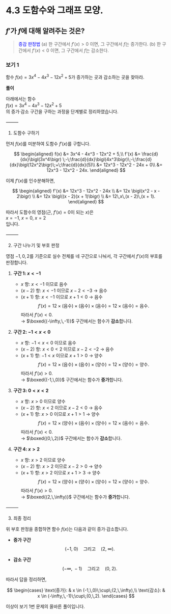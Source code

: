 # 4.3 도함수와 그래프 모양.

## $f'$가 $f$에 대해 알려주는 것은?

> <span style="color:blue">증감 판정법</span>
> (a) 한 구간에서 $f'(x) > 0$ 이면, 그 구간에서 $f$는 증가한다.
> (b) 한 구간에서 $f'(x) < 0$ 이면, 그 구간에서 $f$는 감소한다.

### 보기 1

함수 $f(x) = 3x^4 - 4x^3 - 12x^2 + 5$가 증가하는 곳과 감소하는 곳을 찾아라.

**풀이**

아래에서는 함수  
$f(x) = 3x^4 - 4x^3 - 12x^2 + 5$  
의 증가·감소 구간을 구하는 과정을 단계별로 정리하였습니다.

⸻

1. 도함수 구하기

먼저 $f(x)$를 미분하여 도함수 $f'(x)$를 구합니다.

$$
\begin{aligned}
f(x) &= 3x^4 - 4x^3 - 12x^2 + 5,\\
f'(x) &= \frac{d}{dx}\bigl(3x^4\bigr) \;-\;\frac{d}{dx}\bigl(4x^3\bigr)\;-\;\frac{d}{dx}\bigl(12x^2\bigr)\;+\;\frac{d}{dx}(5)\\
&= 12x^3 - 12x^2 - 24x + 0\\
&= 12x^3 - 12x^2 - 24x.
\end{aligned}
$$

이제 $f'(x)$를 인수분해하면,

$$
\begin{aligned}
f'(x)
&= 12x^3 - 12x^2 - 24x \\
&= 12x \bigl(x^2 - x - 2\bigr) \\
&= 12x \bigl((x - 2)(x + 1)\bigr) \\
&= 12\,x\,(x - 2)\,(x + 1).
\end{aligned}
$$

따라서 도함수의 영점(근, $f'(x)=0$이 되는 $x$)은  
$x = -1,\;x = 0,\;x = 2$  
입니다.

⸻

2. 구간 나누기 및 부호 판정

영점 $-1,\,0,\,2$를 기준으로 실수 전체를 네 구간으로 나눠서, 각 구간에서 $f'(x)$의 부호를 판정합니다.

1. **구간 1: $x < -1$**  
   - $x$ 항: $x < -1$ 이므로 음수  
   - $(x - 2)$ 항: $x < -1$ 이므로 $x - 2 < -3$ → 음수  
   - $(x + 1)$ 항: $x < -1$ 이므로 $x + 1 < 0$ → 음수  
   $$
   f'(x) = 12 \times (\text{음수}) \times (\text{음수}) \times (\text{음수})
         = 12 \times (\text{음수})
         = \text{음수}.
   $$
   따라서 $f'(x) < 0$.  
   → $\boxed{(-\infty,\,-1)}$ 구간에서는 함수가 **감소**합니다.

2. **구간 2: $-1 < x < 0$**  
   - $x$ 항: $-1 < x < 0$ 이므로 음수  
   - $(x - 2)$ 항: $x < 0 < 2$ 이므로 $x - 2 < -2$ → 음수  
   - $(x + 1)$ 항: $-1 < x$ 이므로 $x + 1 > 0$ → 양수  
   $$
   f'(x) = 12 \times (\text{음수}) \times (\text{음수}) \times (\text{양수})
         = 12 \times (\text{양수})
         = \text{양수}.
   $$
   따라서 $f'(x) > 0$.  
   → $\boxed{(-1,\,0)}$ 구간에서는 함수가 **증가**합니다.

3. **구간 3: $0 < x < 2$**  
   - $x$ 항: $x > 0$ 이므로 양수  
   - $(x - 2)$ 항: $x < 2$ 이므로 $x - 2 < 0$ → 음수  
   - $(x + 1)$ 항: $x > 0$ 이므로 $x + 1 > 1$ → 양수  
   $$
   f'(x) = 12 \times (\text{양수}) \times (\text{음수}) \times (\text{양수})
         = 12 \times (\text{음수})
         = \text{음수}.
   $$
   따라서 $f'(x) < 0$.  
   → $\boxed{(0,\,2)}$ 구간에서는 함수가 **감소**합니다.

4. **구간 4: $x > 2$**  
   - $x$ 항: $x > 2$ 이므로 양수  
   - $(x - 2)$ 항: $x > 2$ 이므로 $x - 2 > 0$ → 양수  
   - $(x + 1)$ 항: $x > 2$ 이므로 $x + 1 > 3$ → 양수  
   $$
   f'(x) = 12 \times (\text{양수}) \times (\text{양수}) \times (\text{양수})
         = 12 \times (\text{양수})
         = \text{양수}.
   $$
   따라서 $f'(x) > 0$.  
   → $\boxed{(2,\,\infty)}$ 구간에서는 함수가 **증가**합니다.

⸻

3. 최종 정리

위 부호 판정을 종합하면 함수 $f(x)$는 다음과 같이 증가·감소합니다.

- **증가 구간**  
  $$
  (-1,\;0)\quad\text{그리고}\quad(2,\;\infty).
  $$

- **감소 구간**  
  $$
  (-\infty,\;-1)\quad\text{그리고}\quad(0,\;2).
  $$

따라서 답을 정리하면,

$$
\begin{cases}
\text{증가}: & x \in (-1,\,0)\;\cup\;(2,\,\infty),\\
\text{감소}: & x \in (-\infty,\,-1)\;\cup\;(0,\,2).
\end{cases}
$$

이상이 보기 1번 문제의 올바른 풀이입니다.

